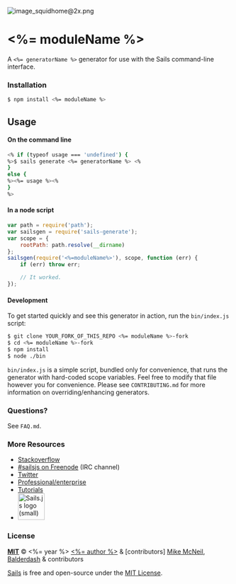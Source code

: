![image_squidhome@2x.png](http://i.imgur.com/RIvu9.png)

# <%= moduleName %>


A `<%= generatorName %>` generator for use with the Sails command-line interface.

### Installation

```sh
$ npm install <%= moduleName %>
```

## Usage

#### On the command line

```sh
<% if (typeof usage === 'undefined') {
%>$ sails generate <%= generatorName %> <%
}
else {
%><%= usage %><%
}
%>
```

#### In a node script

```javascript
var path = require('path');
var sailsgen = require('sails-generate');
var scope = {
	rootPath: path.resolve(__dirname)
};
sailsgen(require('<%=moduleName%>'), scope, function (err) {
	if (err) throw err;

	// It worked.
});
```


#### Development

To get started quickly and see this generator in action, run the `bin/index.js` script:

```sh
$ git clone YOUR_FORK_OF_THIS_REPO <%= moduleName %>-fork
$ cd <%= moduleName %>-fork
$ npm install
$ node ./bin
```

`bin/index.js` is a simple script, bundled only for convenience, that runs the generator with hard-coded scope variables.  Feel free to modify that file however you for convenience.  Please see `CONTRIBUTING.md` for more information on overriding/enhancing generators.



### Questions?

See `FAQ.md`.



### More Resources

- [Stackoverflow](http://stackoverflow.com/questions/tagged/sails.js)
- [#sailsjs on Freenode](http://webchat.freenode.net/) (IRC channel)
- [Twitter](https://twitter.com/sailsjs)
- [Professional/enterprise](https://github.com/balderdashy/sails-docs/blob/master/FAQ.md#are-there-professional-support-options)
- [Tutorials](https://github.com/balderdashy/sails-docs/blob/master/FAQ.md#where-do-i-get-help)
- <a href="http://sailsjs.org" target="_blank" title="Node.js framework for building realtime APIs."><img src="https://github-camo.global.ssl.fastly.net/9e49073459ed4e0e2687b80eaf515d87b0da4a6b/687474703a2f2f62616c64657264617368792e6769746875622e696f2f7361696c732f696d616765732f6c6f676f2e706e67" width=60 alt="Sails.js logo (small)"/></a>


### License

**[MIT](./LICENSE)**
&copy; <%= year %> [<%= author %>](<%= website %>) & [contributors]
[Mike McNeil](http://michaelmcneil.com), [Balderdash](http://balderdash.co) & contributors

[Sails](http://sailsjs.org) is free and open-source under the [MIT License](http://sails.mit-license.org/).

